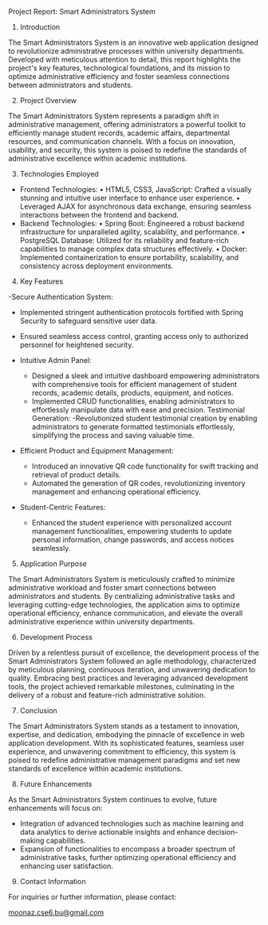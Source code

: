 Project Report: Smart Administrators System

1. Introduction

The Smart Administrators System is an innovative web application designed to revolutionize administrative processes within university departments. Developed with meticulous attention to detail, this report highlights the project's key features, technological foundations, and its mission to optimize administrative efficiency and foster seamless connections between administrators and students.

2. Project Overview

The Smart Administrators System represents a paradigm shift in administrative management, offering administrators a powerful toolkit to efficiently manage student records, academic affairs, departmental resources, and communication channels. With a focus on innovation, usability, and security, this system is poised to redefine the standards of administrative excellence within academic institutions.

3. Technologies Employed

- Frontend Technologies:
•	HTML5, CSS3, JavaScript: Crafted a visually stunning and intuitive user interface to enhance user experience.
•	Leveraged AJAX for asynchronous data exchange, ensuring seamless interactions between the frontend and backend.
- Backend Technologies:
•	Spring Boot: Engineered a robust backend infrastructure for unparalleled agility, scalability, and performance.
•	PostgreSQL Database: Utilized for its reliability and feature-rich capabilities to manage complex data structures effectively.
•	Docker: Implemented containerization to ensure portability, scalability, and consistency across deployment environments.

4. Key Features

-Secure Authentication System:
  - Implemented stringent authentication protocols fortified with Spring Security to safeguard sensitive user data.
  - Ensured seamless access control, granting access only to authorized personnel for heightened security.

- Intuitive Admin Panel:
  - Designed a sleek and intuitive dashboard empowering administrators with comprehensive tools for efficient management of student records, academic details, products, equipment, and notices.
  - Implemented CRUD functionalities, enabling administrators to effortlessly manipulate data with ease and precision.
Testimonial Generation:
-Revolutionized student testimonial creation by enabling administrators to generate formatted testimonials effortlessly, simplifying the process and saving valuable time.

- Efficient Product and Equipment Management:
  - Introduced an innovative QR code functionality for swift tracking and retrieval of product details.
  - Automated the generation of QR codes, revolutionizing inventory management and enhancing operational efficiency.

- Student-Centric Features:
  - Enhanced the student experience with personalized account management functionalities, empowering students to update personal information, change passwords, and access notices seamlessly.

5. Application Purpose

The Smart Administrators System is meticulously crafted to minimize administrative workload and foster smart connections between administrators and students. By centralizing administrative tasks and leveraging cutting-edge technologies, the application aims to optimize operational efficiency, enhance communication, and elevate the overall administrative experience within university departments.

6. Development Process

Driven by a relentless pursuit of excellence, the development process of the Smart Administrators System followed an agile methodology, characterized by meticulous planning, continuous iteration, and unwavering dedication to quality. Embracing best practices and leveraging advanced development tools, the project achieved remarkable milestones, culminating in the delivery of a robust and feature-rich administrative solution.

7. Conclusion

The Smart Administrators System stands as a testament to innovation, expertise, and dedication, embodying the pinnacle of excellence in web application development. With its sophisticated features, seamless user experience, and unwavering commitment to efficiency, this system is poised to redefine administrative management paradigms and set new standards of excellence within academic institutions.

8. Future Enhancements

As the Smart Administrators System continues to evolve, future enhancements will focus on:
- Integration of advanced technologies such as machine learning and data analytics to derive actionable insights and enhance decision-making capabilities.
- Expansion of functionalities to encompass a broader spectrum of administrative tasks, further optimizing operational efficiency and enhancing user satisfaction.

9. Contact Information

For inquiries or further information, please contact:

moonaz.cse6.bu@gmail.com

